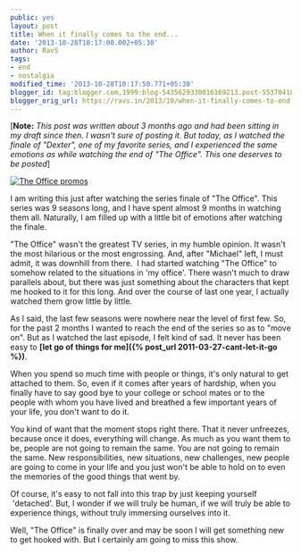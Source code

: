```yaml
---
public: yes
layout: post
title: When it finally comes to the end...
date: '2013-10-28T10:17:00.002+05:30'
author: RavS
tags:
- end
- nostalgia
modified_time: '2013-10-28T10:17:50.771+05:30'
blogger_id: tag:blogger.com,1999:blog-5435629330016169213.post-5537041840265785452
blogger_orig_url: https://ravs.in/2013/10/when-it-finally-comes-to-end.html
---
```


\[**Note:** _This post was written about 3 months ago and had been sitting in my draft since then. I wasn't sure of posting it. But today, as I watched the finale of "Dexter", one of my favorite series, and I experienced the same emotions as while watching the end of "The Office". This one deserves to be posted_\]

[![The Office promos](http://farm3.staticflickr.com/2171/2128373786_e8ca5e96d5.jpg)](http://www.flickr.com/photos/mwichary/2128373786/ "The Office promos by Marcin Wichary, on Flickr")


I am writing this just after watching the series finale of "The Office". This series was 9 seasons long, and I have spent almost 9 months in watching them all. Naturally, I am filled up with a little bit of emotions after watching the finale.

"The Office" wasn't the greatest TV series, in my humble opinion. It wasn't the most hilarious or the most engrossing. And, after "Michael" left, I must admit, it was downhill from there.  I had started watching "The Office" to somehow related to the situations in 'my office'. There wasn't much to draw parallels about, but there was just something about the characters that kept me hooked to it for this long. And over the course of last one year, I actually watched them grow little by little.

As I said, the last few seasons were nowhere near the level of first few. So, for the past 2 months I wanted to reach the end of the series so as to "move on". But as I watched the last episode, I felt kind of sad. It never has been easy to **[let go of things for me]({% post_url 2011-03-27-cant-let-it-go %})**.

When you spend so much time with people or things, it's only natural to get attached to them. So, even if it comes after years of hardship, when you finally have to say good bye to your college or school mates or to the people with whom you have lived and breathed a few important years of your life, you don't want to do it.

You kind of want that the moment stops right there. That it never unfreezes, because once it does, everything will change. As much as you want them to be, people are not going to remain the same. You are not going to remain the same. New responsibilities, new situations, new challenges, new people are going to come in your life and you just won't be able to hold on to even the memories of the good things that went by.

Of course, it's easy to not fall into this trap by just keeping yourself  'detached'. But, I wonder if we will truly be human, if we will truly be able to experience things, without truly immersing ourselves into it.

Well, "The Office" is finally over and may be soon I will get something new to get hooked with. But I certainly am going to miss this show.
